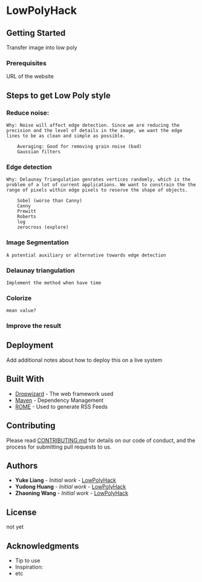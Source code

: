 # LowPolyHack

## Getting Started
Transfer image into low poly

### Prerequisites

URL of the website


## Steps to get Low Poly style

### Reduce noise:
    Why: Noise will affect edge detection. Since we are reducing the precision and the level of details in the image, we want the edge lines to be as clean and simple as possible.
```
    Averaging: Good for removing grain noise (bad)
    Gaussian filters
```
### Edge detection
    Why: Delaunay Triangulation genrates vertices randomly, which is the problem of a lot of current applications. We want to constrain the the range of pixels within edge pixels to reserve the shape of objects.
```
    Sobel (worse than Canny)
    Canny
    Prewitt
    Roberts
    log
    zerocross (explore)
```
### Image Segmentation
    A potential auxiliary or alternative towards edge detection
### Delaunay triangulation
    Implement the method when have time 
### Colorize
    mean value?
### Improve the result

## Deployment

Add additional notes about how to deploy this on a live system

## Built With

* [Dropwizard](http://www.dropwizard.io/1.0.2/docs/) - The web framework used
* [Maven](https://maven.apache.org/) - Dependency Management
* [ROME](https://rometools.github.io/rome/) - Used to generate RSS Feeds

## Contributing

Please read [CONTRIBUTING.md](https://gist.github.com/PurpleBooth/b24679402957c63ec426) for details on our code of conduct, and the process for submitting pull requests to us.

## Authors

* **Yuke Liang** - *Initial work* - [LowPolyHack](URL)
* **Yudong Huang** - *Initial work* - [LowPolyHack](URL)
* **Zhaoning Wang** - *Initial work* - [LowPolyHack](URL)

## License
 not yet

## Acknowledgments

* Tip to use
* Inspiration:
* etc

